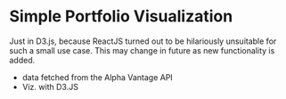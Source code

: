 # Simple Portfolio Visualization

Just in D3.js, because ReactJS turned out to be hilariously unsuitable for such a small use case. This may change in future as new functionality is added.

* data fetched from the Alpha Vantage API
* Viz. with D3.JS
